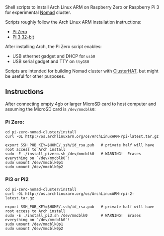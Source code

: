 
Shell scripts to install Arch Linux ARM on Raspberry Zero or
Raspberry Pi 3 for experimental [Nomad](https://www.nomadproject.io/)
cluster.

Scripts roughly follow the Arch Linux ARM installation instructions:

 * [Pi Zero](https://archlinuxarm.org/platforms/armv6/raspberry-pi#installation)
 * [Pi 3 32-bit](https://archlinuxarm.org/platforms/armv7/broadcom/raspberry-pi-2#installation)

After installing Arch, the Pi Zero script enables:

 * USB ethernet gadget and DHCP for `usb0`
 * USB serial gadget and TTY on `ttyGS0`

Scripts are intended for building Nomad cluster with [ClusterHAT](https://clusterhat.com/),
but might be useful for other purposes.

## Instructions

After connecting empty 4gb or larger MicroSD card to host computer
and assuming the MicroSD card is `/dev/mmcblk0`:

### Pi Zero:

    cd pi-zero-nomad-cluster/install
    curl -OL http://os.archlinuxarm.org/os/ArchLinuxARM-rpi-latest.tar.gz

    export SSH_PUB_KEY=$HOME/.ssh/id_rsa.pub   # private half will have root access to Arch install
    sudo -E ./install_pizero.sh /dev/mmcblk0   # WARNING!  Erases everything on `/dev/mmcblk0`!
    sudo umount /dev/mmcblk0p1
    sudo umount /dev/mmcblk0p2

### Pi3 or Pi2

    cd pi-zero-nomad-cluster/install
    curl -OL http://os.archlinuxarm.org/os/ArchLinuxARM-rpi-2-latest.tar.gz

    export SSH_PUB_KEY=$HOME/.ssh/id_rsa.pub   # private half will have root access to Arch install
    sudo -E ./install_pi3.sh /dev/mmcblk0      # WARNING!  Erases everything on `/dev/mmcblk0`!
    sudo umount /dev/mmcblk0p1
    sudo umount /dev/mmcblk0p2
